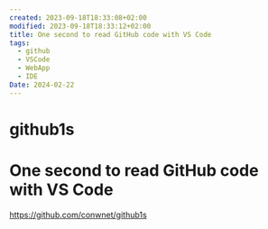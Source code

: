 ```yaml
---
created: 2023-09-18T18:33:08+02:00
modified: 2023-09-18T18:33:12+02:00
title: One second to read GitHub code with VS Code
tags:
  - github
  - VSCode
  - WebApp
  - IDE
Date: 2024-02-22
---
```


# github1s
# One second to read GitHub code with VS Code

<https://github.com/conwnet/github1s>
